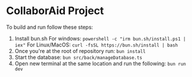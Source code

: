 # CollaborAid Project
To build and run follow these steps:
1. Install bun.sh
For windows:
`powershell -c "irm bun.sh/install.ps1 | iex"`
For Linux/MacOS:
`curl -fsSL https://bun.sh/install | bash`
2. Once you're at the root of repository run:
`bun install`
3. Start the database:
`bun src/back/manageDatabase.ts`
4. Open new terminal at the same location and run the following:
`bun run dev`
